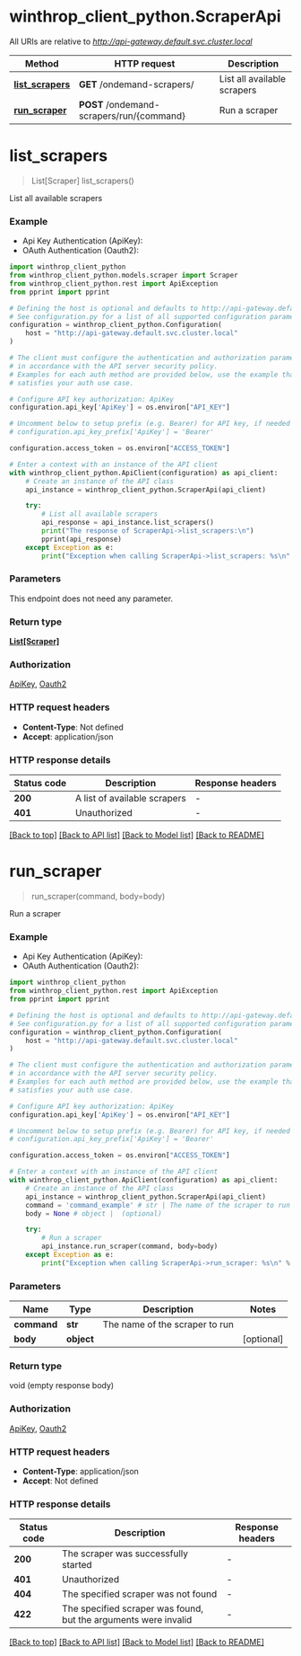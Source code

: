 # winthrop_client_python.ScraperApi

All URIs are relative to *http://api-gateway.default.svc.cluster.local*

Method | HTTP request | Description
------------- | ------------- | -------------
[**list_scrapers**](ScraperApi.md#list_scrapers) | **GET** /ondemand-scrapers/ | List all available scrapers
[**run_scraper**](ScraperApi.md#run_scraper) | **POST** /ondemand-scrapers/run/{command} | Run a scraper


# **list_scrapers**
> List[Scraper] list_scrapers()

List all available scrapers

### Example

* Api Key Authentication (ApiKey):
* OAuth Authentication (Oauth2):

```python
import winthrop_client_python
from winthrop_client_python.models.scraper import Scraper
from winthrop_client_python.rest import ApiException
from pprint import pprint

# Defining the host is optional and defaults to http://api-gateway.default.svc.cluster.local
# See configuration.py for a list of all supported configuration parameters.
configuration = winthrop_client_python.Configuration(
    host = "http://api-gateway.default.svc.cluster.local"
)

# The client must configure the authentication and authorization parameters
# in accordance with the API server security policy.
# Examples for each auth method are provided below, use the example that
# satisfies your auth use case.

# Configure API key authorization: ApiKey
configuration.api_key['ApiKey'] = os.environ["API_KEY"]

# Uncomment below to setup prefix (e.g. Bearer) for API key, if needed
# configuration.api_key_prefix['ApiKey'] = 'Bearer'

configuration.access_token = os.environ["ACCESS_TOKEN"]

# Enter a context with an instance of the API client
with winthrop_client_python.ApiClient(configuration) as api_client:
    # Create an instance of the API class
    api_instance = winthrop_client_python.ScraperApi(api_client)

    try:
        # List all available scrapers
        api_response = api_instance.list_scrapers()
        print("The response of ScraperApi->list_scrapers:\n")
        pprint(api_response)
    except Exception as e:
        print("Exception when calling ScraperApi->list_scrapers: %s\n" % e)
```



### Parameters

This endpoint does not need any parameter.

### Return type

[**List[Scraper]**](Scraper.md)

### Authorization

[ApiKey](../README.md#ApiKey), [Oauth2](../README.md#Oauth2)

### HTTP request headers

 - **Content-Type**: Not defined
 - **Accept**: application/json

### HTTP response details

| Status code | Description | Response headers |
|-------------|-------------|------------------|
**200** | A list of available scrapers |  -  |
**401** | Unauthorized |  -  |

[[Back to top]](#) [[Back to API list]](../README.md#documentation-for-api-endpoints) [[Back to Model list]](../README.md#documentation-for-models) [[Back to README]](../README.md)

# **run_scraper**
> run_scraper(command, body=body)

Run a scraper

### Example

* Api Key Authentication (ApiKey):
* OAuth Authentication (Oauth2):

```python
import winthrop_client_python
from winthrop_client_python.rest import ApiException
from pprint import pprint

# Defining the host is optional and defaults to http://api-gateway.default.svc.cluster.local
# See configuration.py for a list of all supported configuration parameters.
configuration = winthrop_client_python.Configuration(
    host = "http://api-gateway.default.svc.cluster.local"
)

# The client must configure the authentication and authorization parameters
# in accordance with the API server security policy.
# Examples for each auth method are provided below, use the example that
# satisfies your auth use case.

# Configure API key authorization: ApiKey
configuration.api_key['ApiKey'] = os.environ["API_KEY"]

# Uncomment below to setup prefix (e.g. Bearer) for API key, if needed
# configuration.api_key_prefix['ApiKey'] = 'Bearer'

configuration.access_token = os.environ["ACCESS_TOKEN"]

# Enter a context with an instance of the API client
with winthrop_client_python.ApiClient(configuration) as api_client:
    # Create an instance of the API class
    api_instance = winthrop_client_python.ScraperApi(api_client)
    command = 'command_example' # str | The name of the scraper to run
    body = None # object |  (optional)

    try:
        # Run a scraper
        api_instance.run_scraper(command, body=body)
    except Exception as e:
        print("Exception when calling ScraperApi->run_scraper: %s\n" % e)
```



### Parameters


Name | Type | Description  | Notes
------------- | ------------- | ------------- | -------------
 **command** | **str**| The name of the scraper to run | 
 **body** | **object**|  | [optional] 

### Return type

void (empty response body)

### Authorization

[ApiKey](../README.md#ApiKey), [Oauth2](../README.md#Oauth2)

### HTTP request headers

 - **Content-Type**: application/json
 - **Accept**: Not defined

### HTTP response details

| Status code | Description | Response headers |
|-------------|-------------|------------------|
**200** | The scraper was successfully started |  -  |
**401** | Unauthorized |  -  |
**404** | The specified scraper was not found |  -  |
**422** | The specified scraper was found, but the arguments were invalid |  -  |

[[Back to top]](#) [[Back to API list]](../README.md#documentation-for-api-endpoints) [[Back to Model list]](../README.md#documentation-for-models) [[Back to README]](../README.md)

